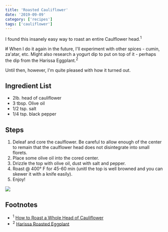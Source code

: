 ```yaml
---
title: 'Roasted Cauliflower'
date: '2019-09-09'
category: ['recipes']
tags: ['cauliflower']
---
```

I found this insanely easy way to roast an entire Caulflower head.<sup>1</sup>

~~If~~ When I do it again in the future, I'll experiment with other spices - cumin, za'atar, etc. Might also research a yogurt dip to put on top of it - perhaps the dip from the Harissa Eggplant.<sup>2</sup>

Until then, however, I'm quite pleased with how it turned out.

## Ingredient List
* 2lb. head of cauliflower
* 3 tbsp. Olive oil
* 1/2 tsp. salt
* 1/4 tsp. black pepper

## Steps
1. Deleaf and core the caulflower. Be careful to allow enough of the center to remain that the caulflower head does not disintegrate into small florets.
2. Place some olive oil into the cored center.
3. Drizzle the top with olive oil, dust with salt and pepper.
4. Roast @ 400° F for 45-60 min (unitl the top is well browned and you can skewer it with a knife easily).
5. Enjoy!

![](./roasted-cauliflower.png)

## Footnotes
* <sup>1</sup> [How to Roast a Whole Head of Cauliflower](https://cookthestory.com/whole-roasted-cauliflower-guide/)
* <sup>2</sup> [Harissa Roasted Eggplant](../../2019-08-28/harissa-eggplant/)
